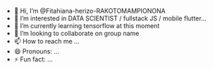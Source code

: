 - 👋 Hi, I’m @Fitahiana-herizo-RAKOTOMAMPIONONA
- 👀 I’m interested in DATA SCIENTIST / fullstack JS / mobile flutter...
- 🌱 I’m currently learning tensorflow at this moment
- 💞️ I’m looking to collaborate on group name
- 📫 How to reach me ...
- 😄 Pronouns: ...
- ⚡ Fun fact: ...

<!---
Fitahiana-herizo-RAKOTOMAMPIONONA/Fitahiana-herizo-RAKOTOMAMPIONONA is a ✨ special ✨ repository because its `README.md` (this file) appears on your GitHub profile.
You can click the Preview link to take a look at your changes.
--->
